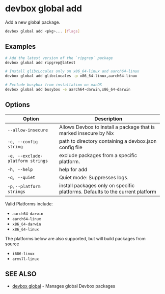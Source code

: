 # devbox global add

Add a new global package.

```bash
devbox global add <pkg>... [flags]
```

## Examples

```bash
# Add the latest version of the `ripgrep` package
devbox global add ripgrep@latest

# Install glibcLocales only on x86_64-linux and aarch64-linux
devbox global add glibcLocales -p x86_64-linux,aarch64-linux

# Exclude busybox from installation on macOS
devbox global add busybox -e aarch64-darwin,x86_64-darwin
```

## Options

<!-- Markdown Table of Options -->
| Option | Description |
| --- | --- |
| `--allow-insecure` | Allows Devbox to install a package that is marked insecure by Nix |
| `-c, --config string` | path to directory containing a devbox.json config file |
| `-e, --exclude-platform strings` | exclude packages from a specific platform. |
| `-h, --help` | help for add |
| `-q, --quiet` | Quiet mode: Suppresses logs. |
| `-p`, `--platform strings` | install packages only on specific platforms. Defaults to the current platform|

Valid Platforms include:

* `aarch64-darwin`
* `aarch64-linux`
* `x86_64-darwin`
* `x86_64-linux`

The platforms below are also supported, but will build packages from source

* `i686-linux`
* `armv7l-linux`


## SEE ALSO

* [devbox global](devbox_global.md)	 - Manages global Devbox packages
